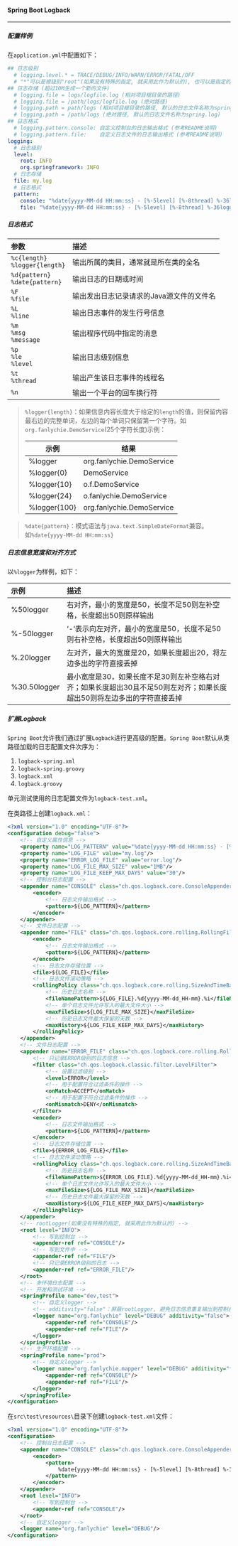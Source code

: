 #### Spring Boot Logback

---

##### 配置样例

在`application.yml`中配置如下：

```yaml
## 日志级别
  # logging.level.* = TRACE/DEBUG/INFO/WARN/ERROR/FATAL/OFF
  # "*"可以是根级别"root"(如果没有特殊的指定, 就采用此作为默认的), 也可以是指定的包名称(特殊指定)
## 日志存储 (超过10M生成一个新的文件)
  # logging.file = logs/logfile.log (相对项目根目录的路径)
  # logging.file = /path/logs/logfile.log (绝对路径)
  # logging.path = path/logs (相对项目根目录的路径, 默认的日志文件名称为spring.log)
  # logging.path = /path/logs (绝对路径, 默认的日志文件名称为spring.log)
## 日志格式
  # logging.pattern.console: 自定义控制台的日志输出格式 (参考README说明)
  # logging.pattern.file:    自定义日志文件的日志输出格式 (参考README说明)
logging:
  # 日志级别
  level:
    root: INFO
    org.springframework: INFO
  # 日志存储
  file: my.log
  # 日志格式
  pattern:
    console: "%date{yyyy-MM-dd HH:mm:ss} - [%-5level] [%-8thread] %-36logger{36} : %msg%n"
    file: "%date{yyyy-MM-dd HH:mm:ss} - [%-5level] [%-8thread] %-36logger{36} : %msg%n"
```

##### 日志格式

| 参数 | 描述 |
| :---- | :---- |
| `%c{length}`<br>`%logger{length}` | 输出所属的类目，通常就是所在类的全名 |
| `%d{pattern}`<br>`%date{pattern}` | 输出日志的日期或时间 |
| `%F`<br>`%file` | 输出发出日志记录请求的Java源文件的文件名 |
| `%L`<br>`%line` | 输出日志事件的发生行号信息 |
| `%m`<br>`%msg`<br>`%message` | 输出程序代码中指定的消息 |
| `%p`<br>`%le`<br>`%level` | 输出日志级别信息 |
| `%t`<br>`%thread` | 输出产生该日志事件的线程名 |
| `%n` | 输出一个平台的回车换行符 |

> `%logger{length}`：如果信息内容长度大于给定的`length`的值，则保留内容最右边的完整单词，左边的每个单词只保留第一个字符。如`org.fanlychie.DemoService`(25个字符长度)示例：<br><table><thead><tr><th>示例</th><th>结果</th></tr></thead><tbody><tr><td>%logger</td><td>org.fanlychie.DemoService</td></tr><tr><td>%logger{0}</td><td>DemoService</td></tr><tr><td>%logger{10}</td><td>o.f.DemoService</td></tr><tr><td>%logger{24}</td><td>o.fanlychie.DemoService</td></tr><tr><td>%logger{100}</td><td>org.fanlychie.DemoService</td></tr></tbody></table>

> `%date{pattern}`：模式语法与`java.text.SimpleDateFormat`兼容。如`%date{yyyy-MM-dd HH:mm:ss}`

##### 日志信息宽度和对齐方式

以`%logger`为样例，如下：

| 示例 | 描述 |
| :---- | :---- |
| %50logger | 右对齐，最小的宽度是50，长度不足50则左补空格，长度超出50则原样输出 |
| %-50logger | ‘-‘表示向左对齐，最小的宽度是50，长度不足50则右补空格，长度超出50则原样输出 |
| %.20logger | 左对齐，最大的宽度是20，如果长度超出20，将左边多出的字符直接丢掉 |
| %30.50logger | 最小宽度是30，如果长度不足30则左补空格右对齐；如果长度超出30且不足50则左对齐；如果长度超出50则将左边多出的字符直接丢掉 |

##### 扩展Logback

`Spring Boot`允许我们通过扩展`Logback`进行更高级的配置。`Spring Boot`默认从类路径加载的日志配置文件次序为：

1. `logback-spring.xml`
2. `logback-spring.groovy`
3. `logback.xml`
4. `logback.groovy`

单元测试使用的日志配置文件为`logback-test.xml`。

在类路径上创建`logback.xml`：

```xml
<?xml version="1.0" encoding="UTF-8"?>
<configuration debug="false">
    <!-- 自定义属性信息 -->
    <property name="LOG_PATTERN" value="%date{yyyy-MM-dd HH:mm:ss} - [%-5level] [%-8thread] %-36logger{36} : %msg%n"/>
    <property name="LOG_FILE" value="my.log"/>
    <property name="ERROR_LOG_FILE" value="error.log"/>
    <property name="LOG_FILE_MAX_SIZE" value="1MB"/>
    <property name="LOG_FILE_KEEP_MAX_DAYS" value="30"/>
    <!-- 控制台日志配置 -->
    <appender name="CONSOLE" class="ch.qos.logback.core.ConsoleAppender">
        <encoder>
            <!-- 日志文件输出格式 -->
            <pattern>${LOG_PATTERN}</pattern>
        </encoder>
    </appender>
    <!-- 文件日志配置 -->
    <appender name="FILE" class="ch.qos.logback.core.rolling.RollingFileAppender">
        <encoder>
            <!-- 日志文件输出格式 -->
            <pattern>${LOG_PATTERN}</pattern>
        </encoder>
        <!-- 日志文件存储位置 -->
        <file>${LOG_FILE}</file>
        <!-- 日志文件滚动策略 -->
        <rollingPolicy class="ch.qos.logback.core.rolling.SizeAndTimeBasedRollingPolicy">
            <!-- 历史日志名称 -->
            <fileNamePattern>${LOG_FILE}.%d{yyyy-MM-dd_HH-mm}.%i</fileNamePattern>
            <!-- 单个日志文件允许写入的最大文件大小 -->
            <maxFileSize>${LOG_FILE_MAX_SIZE}</maxFileSize>
            <!-- 历史日志文件最大保留的天数 -->
            <maxHistory>${LOG_FILE_KEEP_MAX_DAYS}</maxHistory>
        </rollingPolicy>
    </appender>
    <!-- 文件日志配置 -->
    <appender name="ERROR_FILE" class="ch.qos.logback.core.rolling.RollingFileAppender">
        <!-- 只记录ERROR级别的日志信息 -->
        <filter class="ch.qos.logback.classic.filter.LevelFilter">
            <!-- 设置过滤级别 -->
            <level>ERROR</level>
            <!-- 用于配置符合过滤条件的操作 -->
            <onMatch>ACCEPT</onMatch>
            <!-- 用于配置不符合过滤条件的操作 -->
            <onMismatch>DENY</onMismatch>
        </filter>
        <encoder>
            <!-- 日志文件输出格式 -->
            <pattern>${LOG_PATTERN}</pattern>
        </encoder>
        <!-- 日志文件存储位置 -->
        <file>${ERROR_LOG_FILE}</file>
        <!-- 日志文件滚动策略 -->
        <rollingPolicy class="ch.qos.logback.core.rolling.SizeAndTimeBasedRollingPolicy">
            <!-- 历史日志名称 -->
            <fileNamePattern>${ERROR_LOG_FILE}.%d{yyyy-MM-dd_HH-mm}.%i</fileNamePattern>
            <!-- 单个日志文件允许写入的最大文件大小 -->
            <maxFileSize>${LOG_FILE_MAX_SIZE}</maxFileSize>
            <!-- 历史日志文件最大保留的天数 -->
            <maxHistory>${LOG_FILE_KEEP_MAX_DAYS}</maxHistory>
        </rollingPolicy>
    </appender>
    <!-- rootLogger(如果没有特殊的指定, 就采用此作为默认的) -->
    <root level="INFO">
        <!-- 写到控制台 -->
        <appender-ref ref="CONSOLE"/>
        <!-- 写到文件中 -->
        <appender-ref ref="FILE"/>
        <!-- 只记录ERROR级别的日志 -->
        <appender-ref ref="ERROR_FILE"/>
    </root>
    <!-- 多环境日志配置 -->
    <!-- 开发和测试环境 -->
    <springProfile name="dev,test">
        <!-- 自定义logger -->
        <!-- additivity="false"：屏蔽rootLogger, 避免日志信息重复输出到控制台 -->
        <logger name="org.fanlychie" level="DEBUG" additivity="false">
            <appender-ref ref="CONSOLE"/>
            <appender-ref ref="FILE"/>
        </logger>
    </springProfile>
    <!-- 生产环境配置 -->
    <springProfile name="prod">
        <!-- 自定义logger -->
        <logger name="org.fanlychie.mapper" level="DEBUG" additivity="false">
            <appender-ref ref="CONSOLE"/>
            <appender-ref ref="FILE"/>
        </logger>
    </springProfile>
</configuration>
```

在`src\test\resources\`目录下创建`logback-test.xml`文件：

```xml
<?xml version="1.0" encoding="UTF-8"?>
<configuration>
    <!-- 控制台日志配置 -->
    <appender name="CONSOLE" class="ch.qos.logback.core.ConsoleAppender">
        <encoder>
            <pattern>
                %date{yyyy-MM-dd HH:mm:ss} - [%-5level] [%-8thread] %-36logger{36} : %msg%n
            </pattern>
        </encoder>
    </appender>
    <root level="INFO">
        <!-- 写到控制台 -->
        <appender-ref ref="CONSOLE"/>
    </root>
    <!-- 自定义logger -->
    <logger name="org.fanlychie" level="DEBUG"/>
</configuration>
```